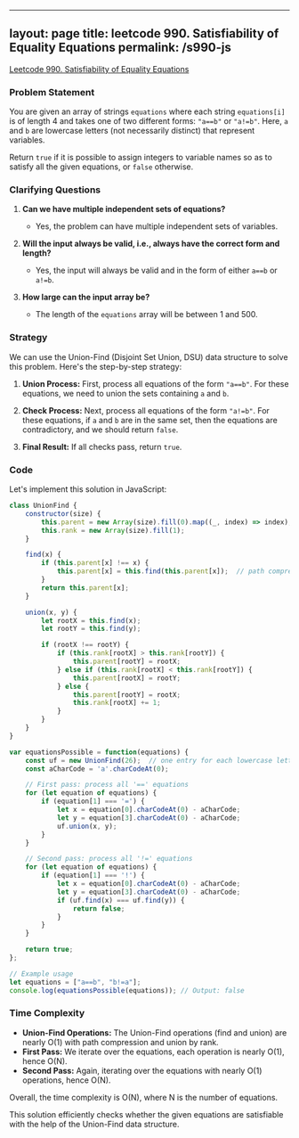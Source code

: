 
---
layout: page
title: leetcode 990. Satisfiability of Equality Equations
permalink: /s990-js
---
[Leetcode 990. Satisfiability of Equality Equations](https://algoadvance.github.io/algoadvance/l990)
### Problem Statement

You are given an array of strings `equations` where each string `equations[i]` is of length 4 and takes one of two different forms: `"a==b"` or `"a!=b"`. Here, `a` and `b` are lowercase letters (not necessarily distinct) that represent variables.

Return `true` if it is possible to assign integers to variable names so as to satisfy all the given equations, or `false` otherwise.

### Clarifying Questions

1. **Can we have multiple independent sets of equations?**
   - Yes, the problem can have multiple independent sets of variables. 

2. **Will the input always be valid, i.e., always have the correct form and length?**
   - Yes, the input will always be valid and in the form of either `a==b` or `a!=b`.

3. **How large can the input array be?**
   - The length of the `equations` array will be between 1 and 500.

### Strategy

We can use the Union-Find (Disjoint Set Union, DSU) data structure to solve this problem. Here's the step-by-step strategy:

1. **Union Process:** First, process all equations of the form `"a==b"`. For these equations, we need to union the sets containing `a` and `b`.

2. **Check Process:** Next, process all equations of the form `"a!=b"`. For these equations, if `a` and `b` are in the same set, then the equations are contradictory, and we should return `false`.

3. **Final Result:** If all checks pass, return `true`.

### Code

Let's implement this solution in JavaScript:

```javascript
class UnionFind {
    constructor(size) {
        this.parent = new Array(size).fill(0).map((_, index) => index);
        this.rank = new Array(size).fill(1);
    }

    find(x) {
        if (this.parent[x] !== x) {
            this.parent[x] = this.find(this.parent[x]);  // path compression
        }
        return this.parent[x];
    }

    union(x, y) {
        let rootX = this.find(x);
        let rootY = this.find(y);

        if (rootX !== rootY) {
            if (this.rank[rootX] > this.rank[rootY]) {
                this.parent[rootY] = rootX;
            } else if (this.rank[rootX] < this.rank[rootY]) {
                this.parent[rootX] = rootY;
            } else {
                this.parent[rootY] = rootX;
                this.rank[rootX] += 1;
            }
        }
    }
}

var equationsPossible = function(equations) {
    const uf = new UnionFind(26);  // one entry for each lowercase letter, which is 26 letters
    const aCharCode = 'a'.charCodeAt(0);

    // First pass: process all '==' equations
    for (let equation of equations) {
        if (equation[1] === '=') {
            let x = equation[0].charCodeAt(0) - aCharCode;
            let y = equation[3].charCodeAt(0) - aCharCode;
            uf.union(x, y);
        }
    }

    // Second pass: process all '!=' equations
    for (let equation of equations) {
        if (equation[1] === '!') {
            let x = equation[0].charCodeAt(0) - aCharCode;
            let y = equation[3].charCodeAt(0) - aCharCode;
            if (uf.find(x) === uf.find(y)) {
                return false;
            }
        }
    }

    return true;
};

// Example usage
let equations = ["a==b", "b!=a"];
console.log(equationsPossible(equations)); // Output: false
```

### Time Complexity

- **Union-Find Operations:** The Union-Find operations (find and union) are nearly O(1) with path compression and union by rank.
- **First Pass:** We iterate over the equations, each operation is nearly O(1), hence O(N).
- **Second Pass:** Again, iterating over the equations with nearly O(1) operations, hence O(N).

Overall, the time complexity is O(N), where N is the number of equations. 

This solution efficiently checks whether the given equations are satisfiable with the help of the Union-Find data structure.